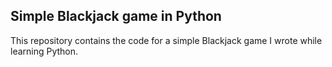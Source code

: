 ## Simple Blackjack game in Python


This repository contains the code for a simple Blackjack game I wrote while learning Python.